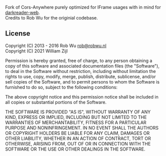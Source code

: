 Fork of Cors-Anywhere purely optimized for IFrame usages with in mind for [darkreader-web](https://github.com/Gusted/darkreader-web/).  
Credits to Rob Wu for the originial codebase.

## License

Copyright (C) 2013 - 2016 Rob Wu <rob@robwu.nl>  
Copyright (C) 2021 William Zijl

Permission is hereby granted, free of charge, to any person obtaining a copy of
this software and associated documentation files (the "Software"), to deal in
the Software without restriction, including without limitation the rights to
use, copy, modify, merge, publish, distribute, sublicense, and/or sell copies
of the Software, and to permit persons to whom the Software is furnished to do
so, subject to the following conditions:

The above copyright notice and this permission notice shall be included in all
copies or substantial portions of the Software.

THE SOFTWARE IS PROVIDED "AS IS", WITHOUT WARRANTY OF ANY KIND, EXPRESS OR
IMPLIED, INCLUDING BUT NOT LIMITED TO THE WARRANTIES OF MERCHANTABILITY,
FITNESS FOR A PARTICULAR PURPOSE AND NONINFRINGEMENT. IN NO EVENT SHALL THE
AUTHORS OR COPYRIGHT HOLDERS BE LIABLE FOR ANY CLAIM, DAMAGES OR OTHER
LIABILITY, WHETHER IN AN ACTION OF CONTRACT, TORT OR OTHERWISE, ARISING FROM,
OUT OF OR IN CONNECTION WITH THE SOFTWARE OR THE USE OR OTHER DEALINGS IN THE
SOFTWARE.
